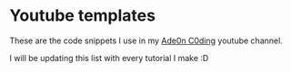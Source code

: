 # Youtube templates

These are the code snippets I use in my [Ade0n C0ding](https://www.youtube.com/channel/UCFbGvtju4J6QCqbM85zglhA) youtube channel.

I will be updating this list with every tutorial I make :D
